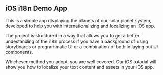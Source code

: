 ## iOS i18n Demo App

This is a simple app displaying the planets of our solar planet system, developed to help you with internationalizing and localizing an iOS app.

The project is structured in a way that allows you to get a better undestanding of the i18n process if you have a background of using storyboards or programmatic UI or a combination of both in laying out UI components.

Whichever method you adopt, you are well covered. Our iOS tutorial will show you how to localize your text content and assets in your iOS app.
